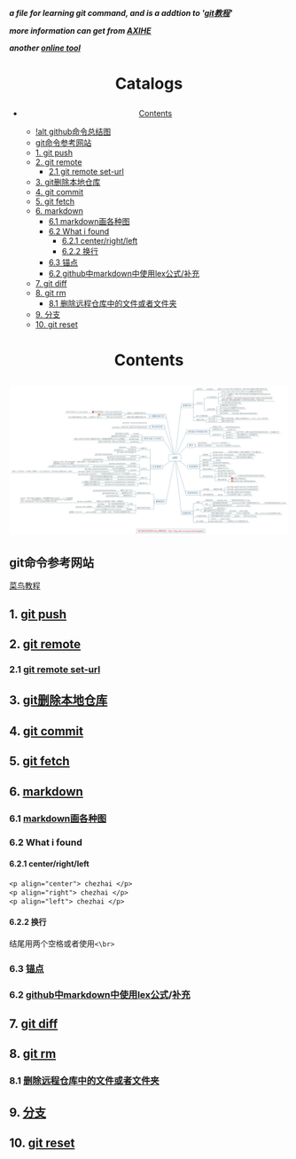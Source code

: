 ***a file for learning git command, and is a addtion to '[git教程](https://www.runoob.com/git/git-tutorial.html)'***

***more information can get from [AXIHE](https://www.axihe.com/markdown-deu/markdown-hello/markdown-tutorial.html)***

***another [online tool](http://mahua.jser.me/)***

# <p align="center"> Catalogs </p> 

<!-- vim-markdown-toc GFM -->

* [<p align="center"> Contents </p>](#p-aligncenter-contents-p)
    * [!alt github命令总结图</br>](#alt-github命令总结图br)
    * [git命令参考网站</br>](#git命令参考网站br)
    * [1. git push](#1-git-push)
    * [2. git remote](#2-git-remote)
        * [2.1 git remote set-url](#21-git-remote-set-url)
    * [3. git删除本地仓库](#3-git删除本地仓库)
    * [4. git commit](#4-git-commit)
    * [5. git fetch](#5-git-fetch)
    * [6. markdown](#6-markdown)
        * [6.1 markdown画各种图](#61-markdown画各种图)
        * [6.2 What i found](#62-what-i-found)
            * [6.2.1 center/right/left](#621-centerrightleft)
            * [6.2.2 换行](#622-换行)
        * [6.3 锚点](#63-锚点)
        * [6.2 github中markdown中使用lex公式\/补充](#62-github中markdown中使用lex公式补充)
    * [7. git diff](#7-git-diff)
    * [8. git rm](#8-git-rm)
        * [8.1 删除远程仓库中的文件或者文件夹](#81-删除远程仓库中的文件或者文件夹)
    * [9. 分支](#9-分支)
    * [10. git reset](#10-git-reset)

<!-- vim-markdown-toc -->

# <p align="center"> Contents </p>

## ![alt github命令总结图](./pictures/git命令.jpg)</br> 
## git命令参考网站</br> 
[菜鸟教程](https://www.runoob.com/git/git-tutorial.html)


## 1. [git push](https://blog.csdn.net/hobhunter/article/details/79463168)

## 2. [git remote](https://www.cnblogs.com/irocker/p/git-remote.html)

### 2.1 [git remote set-url](https://blog.csdn.net/lamp_yang_3533/article/details/80379246)

## 3. [git删除本地仓库](https://www.cnblogs.com/zgcr654321/p/9655543.html)

## 4. [git commit](https://www.cnblogs.com/qianqiannian/p/6005628.html)

## 5. [git fetch](https://www.cnblogs.com/chenlogin/p/6592228.html)

## 6. [markdown](https://www.runoob.com/markdown/md-tutorial.html)

### 6.1 [markdown画各种图](https://blog.csdn.net/lis_12/article/details/80693975)
### 6.2 What i found
#### 6.2.1 center/right/left
```
<p align="center"> chezhai </p>
<p align="right"> chezhai </p>
<p align="left"> chezhai </p>
```
#### 6.2.2 换行
结尾用两个空格或者使用`<\br>` 
### 6.3 [锚点](https://my.oschina.net/antsky/blog/1475173?utm_medium=referral)

### 6.2 [github中markdown中使用lex公式](https://www.jianshu.com/p/25f0139637b7)\/[补充](https://www.zybuluo.com/codeep/note/163962#1%E5%A6%82%E4%BD%95%E8%BE%93%E5%85%A5%E4%B8%80%E4%B8%AA%E6%96%B9%E7%A8%8B%E5%BC%8F%E5%BA%8F%E5%88%97)

## 7. [git diff](https://www.cnblogs.com/qianqiannian/p/6010219.html)

## 8. [git rm](https://www.cnblogs.com/everfight/p/git_rm_usage.html)

### 8.1 [删除远程仓库中的文件或者文件夹](https://blog.csdn.net/qq_31267183/article/details/86287057)

## 9. [分支](https://git-scm.com/book/zh/v1/Git-%E5%88%86%E6%94%AF)

## 10. [git reset](https://blog.csdn.net/y491887095/article/details/79486328)
